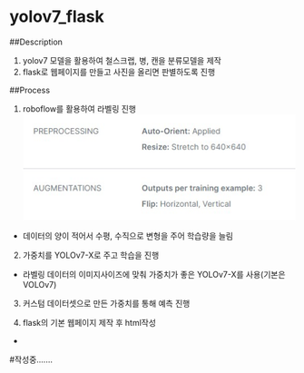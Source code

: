 # yolov7_flask
##Description
  1. yolov7 모델을 활용하여 철스크랩, 병, 캔을 분류모델을 제작
  2. flask로 웹페이지를 만들고 사진을 올리면 판별하도록 진행

##Process
1. roboflow를 활용하여 라벨링 진행
   <img src="/img/roboflow.jpg">
  - 데이터의 양이 적어서 수평, 수직으로 변형을 주어 학습량을 늘림

2. 가중치를 YOLOv7-X로 주고 학습을 진행
  - 라벨링 데이터의 이미지사이즈에 맞춰 가중치가 좋은 YOLOv7-X를 사용(기본은 VOLOv7)
 
3. 커스텀 데이터셋으로 만든 가중치를 통해 예측 진행

4. flask의 기본 웹페이지 제작 후 html작성
  - 


#작성중.......
